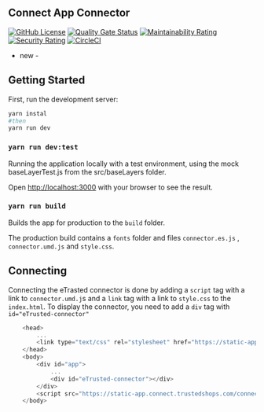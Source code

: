 ## Connect App Connector
[![GitHub License](https://img.shields.io/badge/license-MIT-lightgrey.svg)](https://github.com/trustedshops-public/connect-app-connector/blob/main/LICENSE)
[![Quality Gate Status](https://sonarcloud.io/api/project_badges/measure?project=trustedshops-public_connect-app-connector&metric=alert_status)](https://sonarcloud.io/summary/new_code?id=trustedshops-public_connect-app-connector)
[![Maintainability Rating](https://sonarcloud.io/api/project_badges/measure?project=trustedshops-public_connect-app-connector&metric=sqale_rating)](https://sonarcloud.io/summary/new_code?id=trustedshops-public_connect-app-connector)
[![Security Rating](https://sonarcloud.io/api/project_badges/measure?project=trustedshops-public_connect-app-connector&metric=security_rating)](https://sonarcloud.io/summary/new_code?id=trustedshops-public_connect-app-connector)
[![CircleCI](https://circleci.com/gh/trustedshops/connect-etrusted-app-spike.svg?style=svg&circle-token=51d72e86b87f9bbe9a8dab15a236d21d1418bf8d)](https://app.circleci.com/pipelines/github/trustedshops/connect-etrusted-app-spike)

 - new - 

## Getting Started

First, run the development server:

```bash
yarn instal
#then
yarn run dev

```
### `yarn run dev:test`

Running the application locally with a test environment, using the mock baseLayerTest.js from the src/baseLayers folder.

Open [http://localhost:3000](http://localhost:3000) with your browser to see the result.

### `yarn run build`

Builds the app for production to the `build` folder.

The production build contains a `fonts` folder and files `connector.es.js` , `connector.umd.js` and `style.css`.

## Connecting

Connecting the eTrasted connector is done by adding a `script` tag with a link to `connector.umd.j`s and a `link` tag with a link to `style.css` to the `index.html`.
To display the connector, you need to add a `div` tag with `id="eTrusted-connector"`


```js 
    <head>
        ...
        <link type="text/css" rel="stylesheet" href="https://static-app.connect.trustedshops.com/connector/style.css">
    </head>
    <body>
        <div id="app">
            ...
            <div id="eTrusted-connector"></div>
        </div>
        <script src="https://static-app.connect.trustedshops.com/connector/connector.umd.js"></script>
    </body>
```
